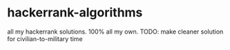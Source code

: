 # hackerrank-algorithms
all my hackerrank solutions. 100% all my own.
TODO: make cleaner solution for civilian-to-military time
